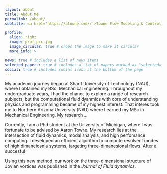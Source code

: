 ```yaml
---
layout: about
title: About Me
permalink: /about/
subtitle: <a href='https://atowne.com//'>Towne Flow Modeling & Control Lab, University of Michigan</a>

profile:
  align: right
  image: prof_pic.jpg
  image_circular: true # crops the image to make it circular
  more_info: >

news: true # includes a list of news items
selected_papers: true # includes a list of papers marked as "selected={true}"
social: true # includes social icons at the bottom of the page
---
```


My academic journey began at Sharif University of Technology (NAU), where I obtained my BSc. Mechanical Engineering. Throughout my undergraduate years, I had the chance to explore a range of research subjects, but the computational fluid dyanmics with core of understanding physics and programming became of my highest interest. That interes took me to Northern Arizona University (NAU) where I earned my MSc in Mechanical Engineering. My research ...

Currently, I am a Phd student at the University of Michigan, where I was fortunate to be advised by Aaron Towne. My research lies at the intersection of fluid dynamics, modal analysis, and high perfomance computing. I developed an efficient algorithm to compute resolvent modes of high dimaneiosnla systems, targeting three-dimanesional flows. After a succesful 

 Using this new method, our [work](https://www.cambridge.org/core/journals/journal-of-fluid-mechanics/article/stable-threedimensional-vortex-families-consistent-with-jovian-observations-including-the-great-red-spot/D4B5FA0DDEF319F0392A1E022E9852CA) on the three-dimensional structure of Jovian vortices was published in the *Journal of Fluid dynamics*.
